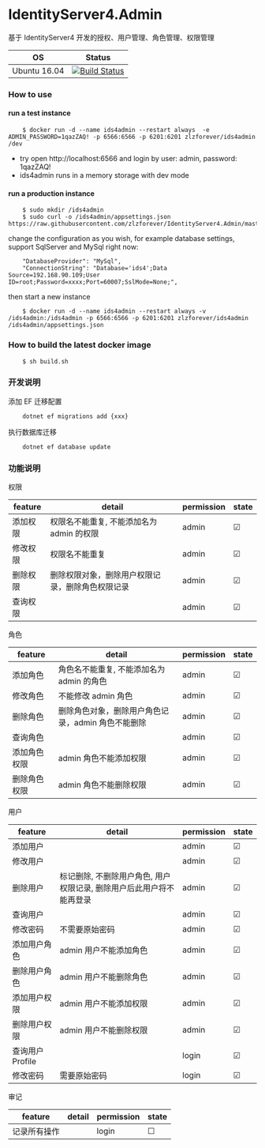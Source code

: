 # IdentityServer4.Admin

基于 IdentityServer4 开发的授权、用户管理、角色管理、权限管理

| OS | Status |
|---|---|
| Ubuntu 16.04 | [![Build Status](https://dev.azure.com/zlzforever/IdentityServer4.Admin/_apis/build/status/Ids4.Admin%20Build)](https://dev.azure.com/zlzforever/IdentityServer4.Admin/_build/latest?definitionId=2) |

### How to use

#### run a test instance

        $ docker run -d --name ids4admin --restart always  -e ADMIN_PASSWORD=1qazZAQ! -p 6566:6566 -p 6201:6201 zlzforever/ids4admin /dev

+ try open http://localhost:6566 and login by user: admin, password: 1qazZAQ!
+ ids4admin runs in a memory storage with dev mode
        
#### run a production instance

        $ sudo mkdir /ids4admin
        $ sudo curl -o /ids4admin/appsettings.json https://raw.githubusercontent.com/zlzforever/IdentityServer4.Admin/master/src/IdentityServer4.Admin/appsettings.json
        
change the configuration as you wish, for example database settings, support SqlServer and MySql right now:
        
        "DatabaseProvider": "MySql",
        "ConnectionString": "Database='ids4';Data Source=192.168.90.109;User ID=root;Password=xxxx;Port=60007;SslMode=None;",

then start a new instance          
                 
        $ docker run -d --name ids4admin --restart always -v /ids4admin:/ids4admin -p 6566:6566 -p 6201:6201 zlzforever/ids4admin /ids4admin/appsettings.json

### How to build the latest docker image

        $ sh build.sh
        

### 开发说明

添加 EF 迁移配置

        dotnet ef migrations add {xxx}
        
执行数据库迁移

        dotnet ef database update                             

### 功能说明

权限

| feature | detail  | permission |   state |
|----|----|----|----|
| 添加权限        | 权限名不能重复, 不能添加名为 admin 的权限  | admin |   ☑    |
| 修改权限 |    权限名不能重复      | admin |   ☑    |
| 删除权限 |  删除权限对象，删除用户权限记录，删除角色权限记录         | admin |   ☑   |
| 查询权限    |           |   admin  |  ☑   |

角色 

| feature | detail  | permission |   state |
|----|----|----|----|
| 添加角色    |  角色名不能重复, 不能添加名为 admin 的角色  | admin |   ☑    |
| 修改角色 |   不能修改 admin 角色       | admin |   ☑    |
| 删除角色 |  删除角色对象，删除用户角色记录，admin 角色不能删除          | admin |   ☑   |
| 查询角色    |           |   admin  |  ☑   |
| 添加角色权限    |   admin 角色不能添加权限        |   admin  |  ☑   |
| 删除角色权限    |  admin 角色不能删除权限    |   admin  |  ☑   |

用户 

| feature | detail  | permission |   state |
|----|----|----|----|
| 添加用户        |  | admin |   ☑    |
| 修改用户 |           | admin |   ☑    |
| 删除用户 |   标记删除, 不删除用户角色, 用户权限记录, 删除用户后此用户将不能再登录        | admin |   ☑   |
| 查询用户    |           |   admin  |  ☑   |
| 修改密码    |  不需要原始密码         |   admin  |  ☑   |
| 添加用户角色    |   admin 用户不能添加角色        |   admin  |  ☑   |
| 删除用户角色    |   admin 用户不能删除角色        |   admin  |  ☑   |  
| 添加用户权限    |  admin 用户不能添加权限         |   admin  |  ☑   |
| 删除用户权限    |  admin 用户不能删除权限         |   admin  |  ☑   |    
| 查询用户 Profile    |           |   login  |  ☑    |  
| 修改密码    |   需要原始密码        |   login  |  ☑  |

审记

| feature | detail  | permission |   state |
|----|----|----|----|
| 记录所有操作        |  | login |   ☐   |

